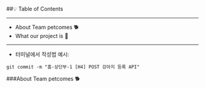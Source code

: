 ##💡 Table of Contents
___
<ul>
    <li>About Team petcomes 🐕</li>
    <li>What our project is 🐾</li>
</ul>

___
- 터미널에서 작성법 예시: 
```
git commit -m "홈-상단부-1 [H4] POST 강아지 등록 API"
```

###About Team petcomes 🐕
